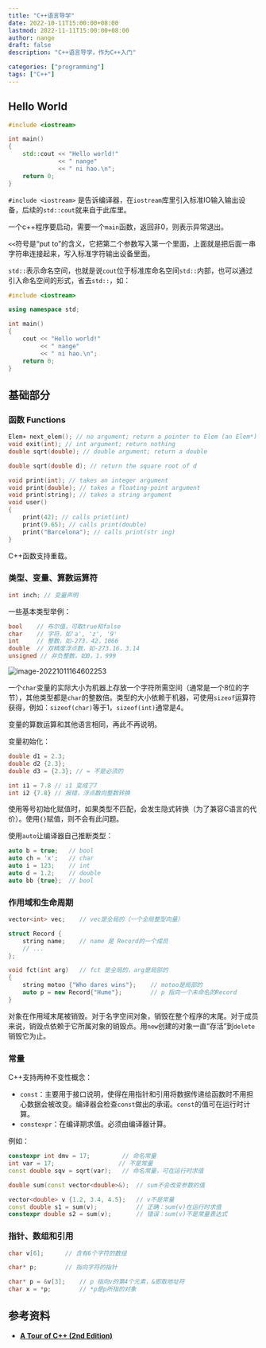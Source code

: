 ```yaml
---
title: "C++语言导学"
date: 2022-10-11T15:00:00+08:00
lastmod: 2022-11-11T15:00:00+08:00
author: nange
draft: false
description: "C++语言导学，作为C++入门"

categories: ["programming"]
tags: ["C++"]
---
```


## Hello World

```c++
#include <iostream>

int main()
{
    std::cout << "Hello world!"
              << " nange"
              << " ni hao.\n";
    return 0;
}
```

`#include <iostream>` 是告诉编译器，在`iostream`库里引入标准IO输入输出设备，后续的`std::cout`就来自于此库里。

一个c++程序要启动，需要一个`main`函数，返回非0，则表示异常退出。

`<<`符号是“put to”的含义，它把第二个参数写入第一个里面，上面就是把后面一串字符串连接起来，写入标准字符输出设备里面。

`std::`表示命名空间，也就是说`cout`位于标准库命名空间`std::`内部，也可以通过引入命名空间的形式，省去`std::`，如：

```c++
#include <iostream>

using namespace std;

int main()
{
    cout << "Hello world!"
         << " nange"
         << " ni hao.\n";
    return 0;
}
```



## 基础部分

### 函数 Functions

```c++
Elem∗ next_elem(); // no argument; return a pointer to Elem (an Elem*)
void exit(int); // int argument; return nothing
double sqrt(double); // double argument; return a double

double sqrt(double d); // return the square root of d

void print(int); // takes an integer argument
void print(double); // takes a floating-point argument
void print(string); // takes a string argument
void user()
{
	print(42); // calls print(int)
	print(9.65); // calls print(double)
	print("Barcelona"); // calls print(str ing)
}
```

C++函数支持重载。

### 类型、变量、算数运算符

```c++
int inch; // 变量声明
```

一些基本类型举例：

```c++
bool 	// 布尔值，可取true和false
char	// 字符，如'a', 'z', '9'
int 	// 整数，如-273，42，1066
double 	// 双精度浮点数，如-273.16，3.14
unsigned // 非负整数，如0，1，999
```

![image-20221011164602253](/images/image-20221011164602253.png)

一个`char`变量的实际大小为机器上存放一个字符所需空间（通常是一个8位的字节），其他类型都是`char`的整数倍。类型的大小依赖于机器，可使用`sizeof`运算符获得，例如：`sizeof(char)`等于1，`sizeof(int)`通常是4。

变量的算数运算和其他语言相同，再此不再说明。

变量初始化：

```c++
double d1 = 2.3;
double d2 {2.3};
double d3 = {2.3}; // = 不是必须的

int i1 = 7.8 // i1 变成了7
int i2 {7.8} // 报错，浮点数向整数转换
```

使用等号初始化赋值时，如果类型不匹配，会发生隐式转换（为了兼容C语言的代价）。使用`{}`赋值，则不会有此问题。

使用`auto`让编译器自己推断类型：

```c++
auto b = true;   // bool
auto ch = 'x';	 // char
auto i = 123;	 // int
auto d = 1.2;	 // double
auto bb {true};	 // bool
```

### 作用域和生命周期

```c++
vector<int> vec;	// vec是全局的（一个全局整型向量）

struct Record {
    string name;	// name 是 Record的一个成员
    // ...
};

void fct(int arg)	// fct 是全局的，arg是局部的
{
    string motoo {"Who dares wins"};	// motoo是局部的
    auto p = new Record{"Hume"}; 		// p 指向一个未命名的Record
}
```

对象在作用域末尾被销毁。对于名字空间对象，销毁在整个程序的末尾。对于成员来说，销毁点依赖于它所属对象的销毁点。用`new`创建的对象一直“存活”到`delete`销毁它为止。

### 常量

C++支持两种不变性概念：

* `const`：主要用于接口说明，使得在用指针和引用将数据传递给函数时不用担心数据会被改变。编译器会检查`const`做出的承诺。`const`的值可在运行时计算。
* `constexpr`：在编译期求值。必须由编译器计算。

例如：

```c++
constexpr int dmv = 17; 		// 命名常量
int var = 17;			  	   // 不是常量
const double sqv = sqrt(var); 	// 命名常量，可在运行时求值

double sum(const vector<double>&);	// sum不会改变参数的值

vector<double> v {1.2, 3.4, 4.5};	// v不是常量
const double s1 = sum(v);			// 正确：sum(v)在运行时求值
constexpr double s2 = sum(v); 		// 错误：sum(v)不是常量表达式
```

### 指针、数组和引用

```c++
char v[6]; 		// 含有6个字符的数组

char* p;		// 指向字符的指针

char* p = &v[3];	// p 指向v的第4个元素，&即取地址符
char x = *p;		// *p是p所指的对象

```















## 参考资料

* [**A Tour of C++ (2nd Edition)**](https://github.com/Kikou1998/textbook/blob/master/A%20Tour%20of%20C%2B%2B%20(2nd%20Edition)%20(C%2B%2B%20In-Depth%20Series).pdf)

